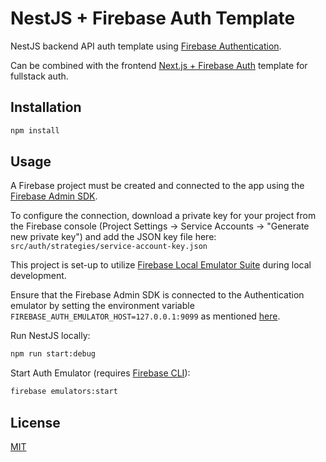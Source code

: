 # NestJS + Firebase Auth Template

NestJS backend API auth template using [Firebase Authentication](https://firebase.google.com/docs/auth).

Can be combined with the frontend [Next.js + Firebase Auth](https://github.com/alexp3y/next-auth-template) template for fullstack auth.

## Installation

```bash
npm install
```

## Usage

A Firebase project must be created and connected to the app using the [Firebase Admin SDK](https://firebase.google.com/docs/auth/admin/).

To configure the connection, download a private key for your project from the Firebase console (Project Settings -> Service Accounts -> "Generate new private key") and add the JSON key file here:
`src/auth/strategies/service-account-key.json`

This project is set-up to utilize [Firebase Local Emulator Suite](https://firebase.google.com/docs/emulator-suite) during local development.

Ensure that the Firebase Admin SDK is connected to the Authentication emulator by setting the environment variable `FIREBASE_AUTH_EMULATOR_HOST=127.0.0.1:9099` as mentioned [here](https://firebase.google.com/docs/emulator-suite/connect_auth#admin_sdks).

Run NestJS locally:

```bash
npm run start:debug
```

Start Auth Emulator (requires [Firebase CLI](https://firebase.google.com/docs/cli)):

```bash
firebase emulators:start
```

## License

[MIT](https://choosealicense.com/licenses/mit/)
